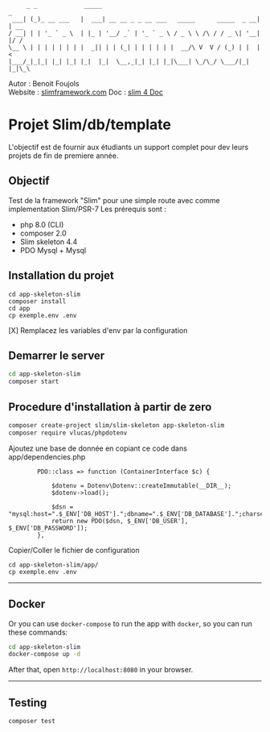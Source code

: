 ```
     _ _             _____                                            _    
 ___| (_)_ __ ___   |  ___| __ __ _ _ __ ___   _____      _____  _ __| | __
/ __| | | '_ ` _ \  | |_ | '__/ _` | '_ ` _ \ / _ \ \ /\ / / _ \| '__| |/ /
\__ \ | | | | | | | |  _|| | | (_| | | | | | |  __/\ V  V / (_) | |  |   <
|___/_|_|_| |_| |_| |_|  |_|  \__,_|_| |_| |_|\___| \_/\_/ \___/|_|  |_|\_\
```                                                                            
Autor : Benoit Foujols \
Website : [slimframework.com](https://www.slimframework.com/)
Doc : [slim 4 Doc](https://www.slimframework.com/docs/v4/)

# Projet Slim/db/template
L'objectif est de fournir aux étudiants un support complet pour dev leurs projets de fin de premiere année.

## Objectif
Test de la framework "Slim" pour une simple route avec comme implementation Slim/PSR-7
Les prérequis sont :
- php 8.0 (CLI)
- composer 2.0
- Slim skeleton 4.4
- PDO Mysql + Mysql

## Installation du projet
```
cd app-skeleton-slim
composer install
cd app
cp exemple.env .env
```
[X] Remplacez les variables d'env par la configuration

## Demarrer le server
```bash
cd app-skeleton-slim
composer start
```

## Procedure d'installation à partir de zero
```bash
composer create-project slim/slim-skeleton app-skeleton-slim
composer require vlucas/phpdotenv
```
Ajoutez une base de donnée en copiant ce code dans app/dependencies.php
```
        PDO::class => function (ContainerInterface $c) {

            $dotenv = Dotenv\Dotenv::createImmutable(__DIR__);
            $dotenv->load();

            $dsn = "mysql:host=".$_ENV['DB_HOST'].";dbname=".$_ENV['DB_DATABASE'].";charset=".$_ENV['DB_CHARSET'];
            return new PDO($dsn, $_ENV['DB_USER'], $_ENV['DB_PASSWORD']);
        },
```

Copier/Coller le fichier de configuration
```
cd app-skeleton-slim/app/
cp exemple.env .env
```

---
## Docker

Or you can use `docker-compose` to run the app with `docker`, so you can run these commands:
```bash
cd app-skeleton-slim
docker-compose up -d
```
After that, open `http://localhost:8080` in your browser.

---
## Testing

```bash
composer test
```

